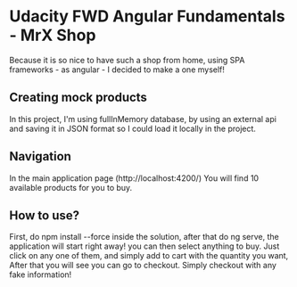 # Udacity FWD Angular Fundamentals - MrX Shop
Because it is so nice to have such a shop from home, using SPA frameworks - as angular - I decided to make a one myself!

## Creating mock products
In this project, I'm using fullInMemory database, by using an external api and saving it in JSON format so I could load it locally in the project.

## Navigation
In the main application page (http://localhost:4200/) You will find 10 available products for you to buy.

## How to use?
First, do npm install --force inside the solution, after that do ng serve, the application will start right away! you can then select anything to buy.
Just click on any one of them, and simply add to cart with the quantity you want, After that you will see you can go to checkout. Simply checkout with any fake information!